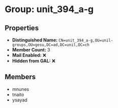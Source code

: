 # Group: unit_394_a-g

## Properties

- **Distinguished Name:** `CN=unit_394_a-g,OU=unil-groups,OU=gesu,DC=ad,DC=unil,DC=ch`
- **Member Count:** 3
- **Mail Enabled:** ❌
- **Hidden from GAL:** ❌

## Members

- mnunes
- tnaito
- ysayad

